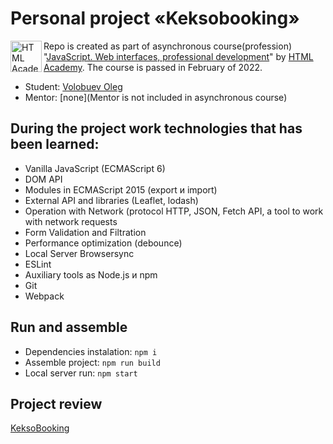 # Personal project «Keksobooking»

<a href="https://htmlacademy.ru/intensive/javascript"><img align="left" width="50" height="50" alt="HTML Academy" src="https://up.htmlacademy.ru/static/img/intensive/javascript/logo-for-github-2.png"></a>

Repo is created as part of asynchronous course(profession) "[JavaScript. Web interfaces, professional development](https://htmlacademy.ru/intensive/javascript)" by [HTML Academy](https://htmlacademy.ru). The course is passed in February of 2022.

* Student: [Volobuev Oleg](https://htmlacademy.ru/profile/id1954459)
* Mentor: [none](Mentor is not included in asynchronous course)

## During the project work technologies that has been learned:

* Vanilla JavaScript (ECMAScript 6)
* DOM API
* Modules in ECMAScript 2015 (export и import)
* External API and libraries (Leaflet, lodash)
* Operation with Network (protocol HTTP, JSON, Fetch API, a tool to work with network requests
* Form Validation and Filtration
* Performance optimization (debounce)
* Local Server Browsersync
* ESLint
* Auxiliary tools as Node.js и npm
* Git
* Webpack

## Run and assemble

* Dependencies instalation: `npm i`
* Assemble project: `npm run build`
* Local server run: `npm start`

## Project review

[KeksoBooking]()
